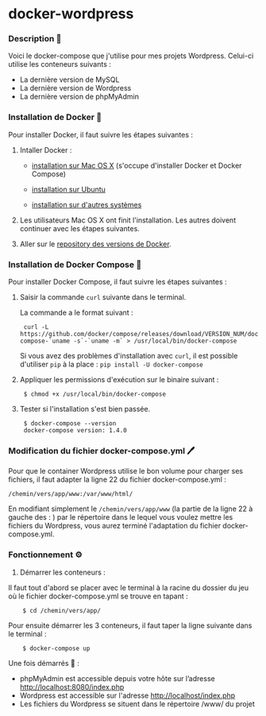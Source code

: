 
# docker-wordpress

### Description 🧐

Voici le docker-compose que j'utilise pour mes projets Wordpress. Celui-ci utilise les conteneurs suivants :

 - La dernière version de MySQL
 - La dernière version de Wordpress
 - La dernière version de phpMyAdmin

 
### Installation de Docker 🐳 

Pour installer Docker, il faut suivre les étapes suivantes :

1. Intaller Docker :

     * <a href="https://docs.docker.com/installation/mac/" target="_blank">installation sur Mac OS X</a> (s'occupe d'installer Docker et Docker Compose)
     
     * <a href="https://docs.docker.com/installation/ubuntulinux/" target="_blank">installation sur Ubuntu</a>
     
     * <a href="https://docs.docker.com/installation/" target="_blank">installation sur d'autres systèmes</a>
 
2. Les utilisateurs Mac OS X ont finit l'installation. Les autres doivent continuer avec les étapes suivantes.
   
3. Aller sur le <a href="https://github.com/docker/compose/releases" target="_blank">repository des versions de Docker</a>.

### Installation de Docker Compose 🐳 

Pour installer Docker Compose, il faut suivre les étapes suivantes :

1. Saisir la commande `curl` suivante dans le terminal.

     La commande a le format suivant :

        curl -L https://github.com/docker/compose/releases/download/VERSION_NUM/docker-compose-`uname -s`-`uname -m` > /usr/local/bin/docker-compose
   
     Si vous avez des problèmes d'installation avec `curl`, il est possible d'utiliser `pip` à la place : `pip install -U docker-compose`
      
2. Appliquer les permissions d'exécution sur le binaire suivant :

		$ chmod +x /usr/local/bin/docker-compose

3. Tester si l'installation s'est bien passée.

        $ docker-compose --version
        docker-compose version: 1.4.0

### Modification du fichier docker-compose.yml 🖊

Pour que le container Wordpress utilise le bon volume pour charger ses fichiers, il faut adapter la ligne 22 du fichier docker-compose.yml :

	/chemin/vers/app/www:/var/www/html/

En modifiant simplement le `/chemin/vers/app/www` (la partie de la ligne 22 à gauche des : ) par le répertoire dans le lequel vous voulez mettre les fichiers du Wordpress, vous aurez terminé l'adaptation du fichier docker-compose.yml.

### Fonctionnement ⚙️

1. Démarrer les conteneurs :
     
Il faut tout d'abord se placer avec le terminal à la racine du dossier du jeu où le fichier docker-compose.yml se trouve en tapant :

		$ cd /chemin/vers/app/

Pour ensuite démarrer les 3 conteneurs, il faut taper la ligne suivante dans le terminal :

		$ docker-compose up

Une fois démarrés 🚀 :

 - phpMyAdmin est accessible depuis votre hôte sur l’adresse [http://localhost:8080/index.php](http://localhost:8080/index.php)
 - Wordpress est accessible sur l'adresse [http://localhost/index.php](http://localhost/index.php) 
 - Les fichiers du Wordpress se situent dans le répertoire /www/ du projet

